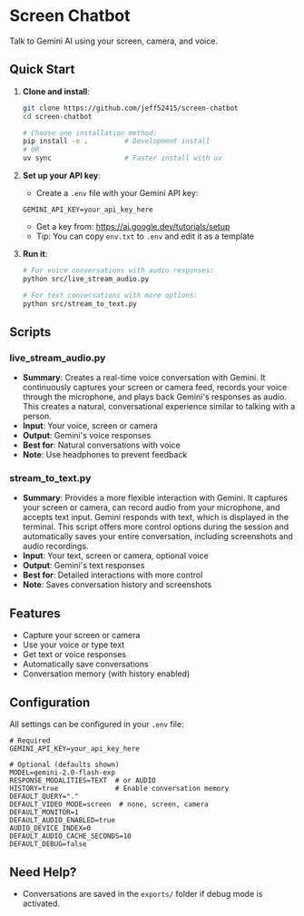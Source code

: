 # Screen Chatbot

Talk to Gemini AI using your screen, camera, and voice.

## Quick Start

1. **Clone and install**:
   ```bash
   git clone https://github.com/jeff52415/screen-chatbot
   cd screen-chatbot
   
   # Choose one installation method:
   pip install -e .         # Development install
   # OR
   uv sync                  # Faster install with uv
   ```

2. **Set up your API key**:
   - Create a `.env` file with your Gemini API key:
   ```
   GEMINI_API_KEY=your_api_key_here
   ```
   - Get a key from: https://ai.google.dev/tutorials/setup
   - Tip: You can copy `env.txt` to `.env` and edit it as a template

3. **Run it**:
   ```bash
   # For voice conversations with audio responses:
   python src/live_stream_audio.py
   
   # For text conversations with more options:
   python src/stream_to_text.py
   ```

## Scripts

### live_stream_audio.py
- **Summary**: Creates a real-time voice conversation with Gemini. It continuously captures your screen or camera feed, records your voice through the microphone, and plays back Gemini's responses as audio. This creates a natural, conversational experience similar to talking with a person.
- **Input**: Your voice, screen or camera
- **Output**: Gemini's voice responses
- **Best for**: Natural conversations with voice
- **Note**: Use headphones to prevent feedback

### stream_to_text.py
- **Summary**: Provides a more flexible interaction with Gemini. It captures your screen or camera, can record audio from your microphone, and accepts text input. Gemini responds with text, which is displayed in the terminal. This script offers more control options during the session and automatically saves your entire conversation, including screenshots and audio recordings.
- **Input**: Your text, screen or camera, optional voice
- **Output**: Gemini's text responses
- **Best for**: Detailed interactions with more control
- **Note**: Saves conversation history and screenshots

## Features

- Capture your screen or camera
- Use your voice or type text
- Get text or voice responses
- Automatically save conversations
- Conversation memory (with history enabled)


## Configuration

All settings can be configured in your `.env` file:

```
# Required
GEMINI_API_KEY=your_api_key_here

# Optional (defaults shown)
MODEL=gemini-2.0-flash-exp
RESPONSE_MODALITIES=TEXT  # or AUDIO
HISTORY=true              # Enable conversation memory
DEFAULT_QUERY="."
DEFAULT_VIDEO_MODE=screen  # none, screen, camera
DEFAULT_MONITOR=1
DEFAULT_AUDIO_ENABLED=true
AUDIO_DEVICE_INDEX=0
DEFAULT_AUDIO_CACHE_SECONDS=10
DEFAULT_DEBUG=false
```

## Need Help?
- Conversations are saved in the `exports/` folder if debug mode is activated.

